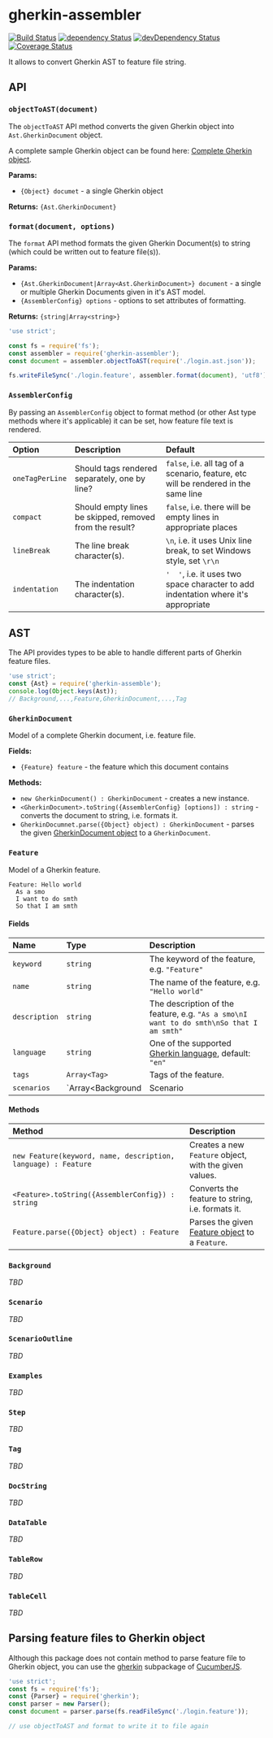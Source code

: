 # gherkin-assembler

[![Build Status](https://travis-ci.org/szikszail/gherkin-assembler.svg?branch=master)](https://travis-ci.org/szikszail/gherkin-assembler) [![dependency Status](https://david-dm.org/szikszail/gherkin-assembler.svg)](https://david-dm.org/szikszail/gherkin-assembler) [![devDependency Status](https://david-dm.org/szikszail/gherkin-assembler/dev-status.svg)](https://david-dm.org/szikszail/gherkin-assembler#info=devDependencies) [![Coverage Status](https://coveralls.io/repos/github/szikszail/gherkin-assembler/badge.svg?branch=master)](https://coveralls.io/github/szikszail/gherkin-assembler?branch=master)

It allows to convert Gherkin AST to feature file string.

## API

### `objectToAST(document)`

The `objectToAST` API method converts the given Gherkin object into `Ast.GherkinDocument` object.

A complete sample Gherkin object can be found here: [Complete Gherkin object](/test/data/base.ast.json).

**Params:**
  * `{Object} documet` - a single Gherkin object
  
**Returns:** `{Ast.GherkinDocument}`

### `format(document, options)`

The `format` API method formats the given Gherkin Document(s) to string (which could be written out to feature file(s)).

**Params:**
  * `{Ast.GherkinDocument|Array<Ast.GherkinDocument>} document` - a single or multiple Gherkin Documents given in it's AST model.
  * `{AssemblerConfig} options` - options to set attributes of formatting.
  
**Returns:** `{string|Array<string>}`

```javascript
'use strict';

const fs = require('fs');
const assembler = require('gherkin-assembler');
const document = assembler.objectToAST(require('./login.ast.json'));

fs.writeFileSync('./login.feature', assembler.format(document), 'utf8');
```

### `AssemblerConfig`

By passing an `AssemblerConfig` object to format method (or other Ast type methods where it's applicable) it can be set, how feature file text is rendered.

| Option | Description | Default |
|:-------|:------------|:--------|
| `oneTagPerLine` | Should tags rendered separately, one by line? | `false`, i.e. all tag of a scenario, feature, etc will be rendered in the same line |
| `compact` | Should empty lines be skipped, removed from the result? | `false`, i.e. there will be empty lines in appropriate places |
| `lineBreak` | The line break character(s). | `\n`, i.e. it uses Unix line break, to set Windows style, set `\r\n` |
| `indentation` | The indentation character(s). | `'  '`, i.e. it uses two space character to add indentation where it's appropriate | 

## AST

The API provides types to be able to handle different parts of Gherkin feature files.

```javascript
'use strict';
const {Ast} = require('gherkin-assemble');
console.log(Object.keys(Ast));
// Background,...,Feature,GherkinDocument,...,Tag
```

### `GherkinDocument`

Model of a complete Gherkin document, i.e. feature file.

**Fields:**
  * `{Feature} feature` - the feature which this document contains
  
**Methods:**
  * `new GherkinDocument() : GherkinDocument` - creates a new instance.
  * `<GherkinDocument>.toString({AssemblerConfig} [options]) : string` - converts the document to string, i.e. formats it.
  * `GherkinDocumnet.parse({Object} object) : GherkinDocument` - parses the given [GherkinDocument object](/test/data/base.ast.json#2) to a `GherkinDocument`.

### `Feature`

Model of a Gherkin feature.

```gherkin
Feature: Hello world
  As a smo
  I want to do smth
  So that I am smth
```

#### Fields

| Name | Type | Description |
|:-----|:-----|:------------|
| `keyword` | `string` | The keyword of the feature, e.g. `"Feature"` |
| `name` | `string` | The name of the feature, e.g. `"Hello world"` |
| `description` | `string` | The description of the feature, e.g. `"As a smo\nI want to do smth\nSo that I am smth"` |
| `language` | `string` | One of the supported [Gherkin language](https://github.com/cucumber/cucumber/wiki/Spoken-languages), default: `"en"` |
| `tags` | `Array<Tag>` | Tags of the feature. |
| `scenarios` | `Array<Background|Scenario|ScenarioOutline>` | The elements/scenarios of the feature |

#### Methods

| Method | Description |
|:-------|:------------|
| `new Feature(keyword, name, description, language) : Feature` | Creates a new `Feature` object, with the given values. |
| `<Feature>.toString({AssemblerConfig}) : string` | Converts the feature to string, i.e. formats it. |
| `Feature.parse({Object} object) : Feature` | Parses the given [Feature object](/test/data/base.ast.json#4) to a `Feature`. |


### `Background`

_TBD_

### `Scenario`

_TBD_

### `ScenarioOutline`

_TBD_

### `Examples`

_TBD_

### `Step`

_TBD_

### `Tag`

_TBD_

### `DocString`

_TBD_

### `DataTable`

_TBD_

### `TableRow`

_TBD_

### `TableCell`

_TBD_

## Parsing feature files to Gherkin object

Although this package does not contain method to parse feature file to Gherkin object, you can use the [gherkin](https://github.com/cucumber/cucumber/tree/master/gherkin) subpackage of [CucumberJS](https://github.com/cucumber/cucumber).

```javascript
'use strict';
const fs = require('fs');
const {Parser} = require('gherkin');
const parser = new Parser();
const document = parser.parse(fs.readFileSync('./login.feature'));

// use objectToAST and format to write it to file again
```